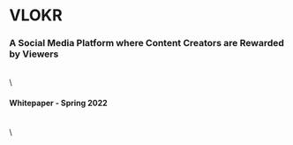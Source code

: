 # VLOKR

### A Social Media Platform where Content Creators are Rewarded by Viewers

\
\


#### &#x20; Whitepaper - Spring 2022

\
\
